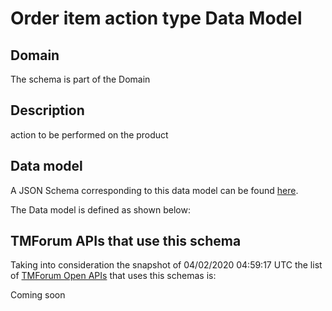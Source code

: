 # Order item action type Data Model

## Domain

The  schema is part of the  Domain

## Description

action to be performed on the product

## Data model

A JSON Schema corresponding to this data model can be found
[here](https://github.com/tmforum-rand/schemas/blob/candidates/Customer/OrderItemActionType.schema.json).

The Data model is defined as shown below:





## TMForum APIs that use this schema

Taking into consideration the snapshot of 04/02/2020 04:59:17 UTC the list of [TMForum Open APIs](https://www.tmforum.org/open-apis/) that uses this schemas is:

Coming soon